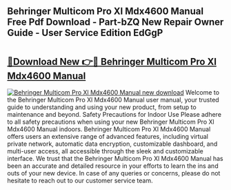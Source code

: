 ## Behringer Multicom Pro Xl Mdx4600 Manual Free Pdf Download - Part-bZQ New Repair Owner Guide - User Service Edition EdGgP

# <h2><a href="http://bc287.oget.top/?id=Behringer+Multicom+Pro+Xl+Mdx4600+Manual">🔗Download New 👉🔴 Behringer Multicom Pro Xl Mdx4600 Manual</a></h2>

[![Behringer Multicom Pro Xl Mdx4600 Manual new download](https://i.imgur.com/5g1atiW.png)](http://bc287.oget.top/?id=Behringer+Multicom+Pro+Xl+Mdx4600+Manual)
Welcome to the Behringer Multicom Pro Xl Mdx4600 Manual user manual, your trusted guide to understanding and using your new product, from setup to maintenance and beyond. Safety Precautions for Indoor Use Please adhere to all safety precautions when using your new Behringer Multicom Pro Xl Mdx4600 Manual indoors. Behringer Multicom Pro Xl Mdx4600 Manual offers users an extensive range of advanced features, including virtual private network, automatic data encryption, customizable dashboard, and multi-user access, all accessible through the sleek and customizable interface. We trust that the Behringer Multicom Pro Xl Mdx4600 Manual has been an accurate and detailed resource in your efforts to learn the ins and outs of your new device. In case of any queries or concerns, please do not hesitate to reach out to our customer service team.
